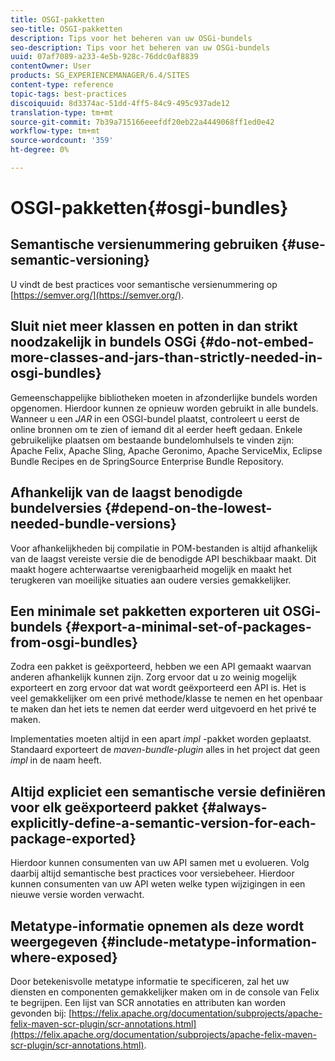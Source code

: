 ```yaml
---
title: OSGI-pakketten
seo-title: OSGI-pakketten
description: Tips voor het beheren van uw OSGi-bundels
seo-description: Tips voor het beheren van uw OSGi-bundels
uuid: 07af7089-a233-4e5b-928c-76ddc0af8839
contentOwner: User
products: SG_EXPERIENCEMANAGER/6.4/SITES
content-type: reference
topic-tags: best-practices
discoiquuid: 8d3374ac-51dd-4ff5-84c9-495c937ade12
translation-type: tm+mt
source-git-commit: 7b39a715166eeefdf20eb22a4449068ff1ed0e42
workflow-type: tm+mt
source-wordcount: '359'
ht-degree: 0%

---
```



# OSGI-pakketten{#osgi-bundles}

## Semantische versienummering gebruiken {#use-semantic-versioning}

U vindt de best practices voor semantische versienummering op [https://semver.org/](https://semver.org/).

## Sluit niet meer klassen en potten in dan strikt noodzakelijk in bundels OSGi {#do-not-embed-more-classes-and-jars-than-strictly-needed-in-osgi-bundles}

Gemeenschappelijke bibliotheken moeten in afzonderlijke bundels worden opgenomen. Hierdoor kunnen ze opnieuw worden gebruikt in alle bundels. Wanneer u een *JAR* in een OSGI-bundel plaatst, controleert u eerst de online bronnen om te zien of iemand dit al eerder heeft gedaan. Enkele gebruikelijke plaatsen om bestaande bundelomhulsels te vinden zijn: Apache Felix, Apache Sling, Apache Geronimo, Apache ServiceMix, Eclipse Bundle Recipes en de SpringSource Enterprise Bundle Repository.

## Afhankelijk van de laagst benodigde bundelversies {#depend-on-the-lowest-needed-bundle-versions}

Voor afhankelijkheden bij compilatie in POM-bestanden is altijd afhankelijk van de laagst vereiste versie die de benodigde API beschikbaar maakt. Dit maakt hogere achterwaartse verenigbaarheid mogelijk en maakt het terugkeren van moeilijke situaties aan oudere versies gemakkelijker.

## Een minimale set pakketten exporteren uit OSGi-bundels {#export-a-minimal-set-of-packages-from-osgi-bundles}

Zodra een pakket is geëxporteerd, hebben we een API gemaakt waarvan anderen afhankelijk kunnen zijn. Zorg ervoor dat u zo weinig mogelijk exporteert en zorg ervoor dat wat wordt geëxporteerd een API is. Het is veel gemakkelijker om een privé methode/klasse te nemen en het openbaar te maken dan het iets te nemen dat eerder werd uitgevoerd en het privé te maken.

Implementaties moeten altijd in een apart *impl* -pakket worden geplaatst. Standaard exporteert de *maven-bundle-plugin* alles in het project dat geen *impl* in de naam heeft.

## Altijd expliciet een semantische versie definiëren voor elk geëxporteerd pakket {#always-explicitly-define-a-semantic-version-for-each-package-exported}

Hierdoor kunnen consumenten van uw API samen met u evolueren. Volg daarbij altijd semantische best practices voor versiebeheer. Hierdoor kunnen consumenten van uw API weten welke typen wijzigingen in een nieuwe versie worden verwacht.

## Metatype-informatie opnemen als deze wordt weergegeven {#include-metatype-information-where-exposed}

Door betekenisvolle metatype informatie te specificeren, zal het uw diensten en componenten gemakkelijker maken om in de console van Felix te begrijpen. Een lijst van SCR annotaties en attributen kan worden gevonden bij: [https://felix.apache.org/documentation/subprojects/apache-felix-maven-scr-plugin/scr-annotations.html](https://felix.apache.org/documentation/subprojects/apache-felix-maven-scr-plugin/scr-annotations.html).
